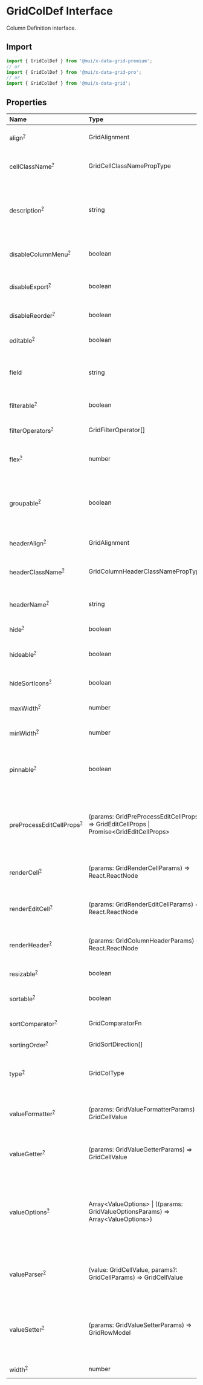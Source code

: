 # GridColDef Interface

<p class="description">Column Definition interface.</p>

## Import

```js
import { GridColDef } from '@mui/x-data-grid-premium';
// or
import { GridColDef } from '@mui/x-data-grid-pro';
// or
import { GridColDef } from '@mui/x-data-grid';
```

## Properties

| Name                                                                                                      | Type                                                                                                                             | Default                                    | Description                                                                                                                                        |
| :-------------------------------------------------------------------------------------------------------- | :------------------------------------------------------------------------------------------------------------------------------- | :----------------------------------------- | :------------------------------------------------------------------------------------------------------------------------------------------------- |
| <span class="prop-name optional">align<sup><abbr title="optional">?</abbr></sup></span>                   | <span class="prop-type">GridAlignment</span>                                                                                     |                                            | Allows to align the column values in cells.                                                                                                        |
| <span class="prop-name optional">cellClassName<sup><abbr title="optional">?</abbr></sup></span>           | <span class="prop-type">GridCellClassNamePropType</span>                                                                         |                                            | Class name that will be added in cells for that column.                                                                                            |
| <span class="prop-name optional">description<sup><abbr title="optional">?</abbr></sup></span>             | <span class="prop-type">string</span>                                                                                            |                                            | The description of the column rendered as tooltip if the column header name is not fully displayed.                                                |
| <span class="prop-name optional">disableColumnMenu<sup><abbr title="optional">?</abbr></sup></span>       | <span class="prop-type">boolean</span>                                                                                           | <span class="prop-default">false</span>    | If `true`, the column menu is disabled for this column.                                                                                            |
| <span class="prop-name optional">disableExport<sup><abbr title="optional">?</abbr></sup></span>           | <span class="prop-type">boolean</span>                                                                                           | <span class="prop-default">false</span>    | If `true`, this column will not be included in exports.                                                                                            |
| <span class="prop-name optional">disableReorder<sup><abbr title="optional">?</abbr></sup></span>          | <span class="prop-type">boolean</span>                                                                                           | <span class="prop-default">false</span>    | If `true`, this column cannot be reordered.                                                                                                        |
| <span class="prop-name optional">editable<sup><abbr title="optional">?</abbr></sup></span>                | <span class="prop-type">boolean</span>                                                                                           | <span class="prop-default">false</span>    | If `true`, the cells of the column are editable.                                                                                                   |
| <span class="prop-name">field</span>                                                                      | <span class="prop-type">string</span>                                                                                            |                                            | The column identifier. It's used to map with GridRowModel values.                                                                                  |
| <span class="prop-name optional">filterable<sup><abbr title="optional">?</abbr></sup></span>              | <span class="prop-type">boolean</span>                                                                                           | <span class="prop-default">true</span>     | If `true`, the column is filterable.                                                                                                               |
| <span class="prop-name optional">filterOperators<sup><abbr title="optional">?</abbr></sup></span>         | <span class="prop-type">GridFilterOperator[]</span>                                                                              |                                            | Allows setting the filter operators for this column.                                                                                               |
| <span class="prop-name optional">flex<sup><abbr title="optional">?</abbr></sup></span>                    | <span class="prop-type">number</span>                                                                                            |                                            | If set, it indicates that a column has fluid width. Range [0, ∞).                                                                                  |
| <span class="prop-name optional">groupable<sup><abbr title="optional">?</abbr></sup></span>               | <span class="prop-type">boolean</span>                                                                                           | <span class="prop-default">true</span>     | If `true`, the rows can be grouped based on this column values (pro-plan only).<br />Only available in DataGridPremium.                            |
| <span class="prop-name optional">headerAlign<sup><abbr title="optional">?</abbr></sup></span>             | <span class="prop-type">GridAlignment</span>                                                                                     |                                            | Header cell element alignment.                                                                                                                     |
| <span class="prop-name optional">headerClassName<sup><abbr title="optional">?</abbr></sup></span>         | <span class="prop-type">GridColumnHeaderClassNamePropType</span>                                                                 |                                            | Class name that will be added in the column header cell.                                                                                           |
| <span class="prop-name optional">headerName<sup><abbr title="optional">?</abbr></sup></span>              | <span class="prop-type">string</span>                                                                                            |                                            | The title of the column rendered in the column header cell.                                                                                        |
| <span class="prop-name optional">hide<sup><abbr title="optional">?</abbr></sup></span>                    | <span class="prop-type">boolean</span>                                                                                           | <span class="prop-default">false</span>    | If `true`, hide the column.                                                                                                                        |
| <span class="prop-name optional">hideable<sup><abbr title="optional">?</abbr></sup></span>                | <span class="prop-type">boolean</span>                                                                                           | <span class="prop-default">true</span>     | If `false`, removes the buttons for hiding this column.                                                                                            |
| <span class="prop-name optional">hideSortIcons<sup><abbr title="optional">?</abbr></sup></span>           | <span class="prop-type">boolean</span>                                                                                           | <span class="prop-default">false</span>    | Toggle the visibility of the sort icons.                                                                                                           |
| <span class="prop-name optional">maxWidth<sup><abbr title="optional">?</abbr></sup></span>                | <span class="prop-type">number</span>                                                                                            | <span class="prop-default">Infinity</span> | Sets the maximum width of a column.                                                                                                                |
| <span class="prop-name optional">minWidth<sup><abbr title="optional">?</abbr></sup></span>                | <span class="prop-type">number</span>                                                                                            | <span class="prop-default">50</span>       | Sets the minimum width of a column.                                                                                                                |
| <span class="prop-name optional">pinnable<sup><abbr title="optional">?</abbr></sup></span>                | <span class="prop-type">boolean</span>                                                                                           | <span class="prop-default">true</span>     | If `false`, the menu items for column pinning menu will not be rendered.<br />Only available in DataGridPro.                                       |
| <span class="prop-name optional">preProcessEditCellProps<sup><abbr title="optional">?</abbr></sup></span> | <span class="prop-type">(params: GridPreProcessEditCellProps) =&gt; GridEditCellProps \| Promise&lt;GridEditCellProps&gt;</span> |                                            | Callback fired when the edit props of the cell changes.<br />It allows to process the props that saved into the state.                             |
| <span class="prop-name optional">renderCell<sup><abbr title="optional">?</abbr></sup></span>              | <span class="prop-type">(params: GridRenderCellParams) =&gt; React.ReactNode</span>                                              |                                            | Allows to override the component rendered as cell for this column.                                                                                 |
| <span class="prop-name optional">renderEditCell<sup><abbr title="optional">?</abbr></sup></span>          | <span class="prop-type">(params: GridRenderEditCellParams) =&gt; React.ReactNode</span>                                          |                                            | Allows to override the component rendered in edit cell mode for this column.                                                                       |
| <span class="prop-name optional">renderHeader<sup><abbr title="optional">?</abbr></sup></span>            | <span class="prop-type">(params: GridColumnHeaderParams) =&gt; React.ReactNode</span>                                            |                                            | Allows to render a component in the column header cell.                                                                                            |
| <span class="prop-name optional">resizable<sup><abbr title="optional">?</abbr></sup></span>               | <span class="prop-type">boolean</span>                                                                                           | <span class="prop-default">true</span>     | If `true`, the column is resizable.                                                                                                                |
| <span class="prop-name optional">sortable<sup><abbr title="optional">?</abbr></sup></span>                | <span class="prop-type">boolean</span>                                                                                           | <span class="prop-default">true</span>     | If `true`, the column is sortable.                                                                                                                 |
| <span class="prop-name optional">sortComparator<sup><abbr title="optional">?</abbr></sup></span>          | <span class="prop-type">GridComparatorFn</span>                                                                                  |                                            | A comparator function used to sort rows.                                                                                                           |
| <span class="prop-name optional">sortingOrder<sup><abbr title="optional">?</abbr></sup></span>            | <span class="prop-type">GridSortDirection[]</span>                                                                               |                                            | The order of the sorting sequence.                                                                                                                 |
| <span class="prop-name optional">type<sup><abbr title="optional">?</abbr></sup></span>                    | <span class="prop-type">GridColType</span>                                                                                       | <span class="prop-default">'string'</span> | Type allows to merge this object with a default definition [GridColDef](/api/data-grid/grid-col-def/).                                             |
| <span class="prop-name optional">valueFormatter<sup><abbr title="optional">?</abbr></sup></span>          | <span class="prop-type">(params: GridValueFormatterParams) =&gt; GridCellValue</span>                                            |                                            | Function that allows to apply a formatter before rendering its value.                                                                              |
| <span class="prop-name optional">valueGetter<sup><abbr title="optional">?</abbr></sup></span>             | <span class="prop-type">(params: GridValueGetterParams) =&gt; GridCellValue</span>                                               |                                            | Function that allows to get a specific data instead of field to render in the cell.                                                                |
| <span class="prop-name optional">valueOptions<sup><abbr title="optional">?</abbr></sup></span>            | <span class="prop-type">Array&lt;ValueOptions&gt; \| ((params: GridValueOptionsParams) =&gt; Array&lt;ValueOptions&gt;)</span>   |                                            | To be used in combination with `type: 'singleSelect'`. This is an array (or a function returning an array) of the possible cell values and labels. |
| <span class="prop-name optional">valueParser<sup><abbr title="optional">?</abbr></sup></span>             | <span class="prop-type">(value: GridCellValue, params?: GridCellParams) =&gt; GridCellValue</span>                               |                                            | Function that takes the user-entered value and converts it to a value used internally.                                                             |
| <span class="prop-name optional">valueSetter<sup><abbr title="optional">?</abbr></sup></span>             | <span class="prop-type">(params: GridValueSetterParams) =&gt; GridRowModel</span>                                                |                                            | Function that allows to customize how the entered value is stored in the row.<br />It only works with cell/row editing.                            |
| <span class="prop-name optional">width<sup><abbr title="optional">?</abbr></sup></span>                   | <span class="prop-type">number</span>                                                                                            | <span class="prop-default">100</span>      | Set the width of the column.                                                                                                                       |

